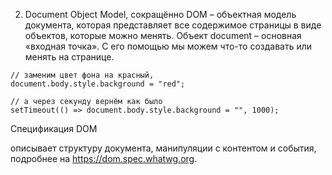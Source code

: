 2. Document Object Model, сокращённо DOM – объектная модель документа, которая представляет все содержимое страницы в виде объектов, которые можно менять. Объект document – основная «входная точка». С его помощью мы можем что-то создавать или менять на странице.

```
// заменим цвет фона на красный,
document.body.style.background = "red";

// а через секунду вернём как было
setTimeout(() => document.body.style.background = "", 1000);
```

Спецификация DOM

описывает структуру документа, манипуляции с контентом и события, подробнее на https://dom.spec.whatwg.org.
